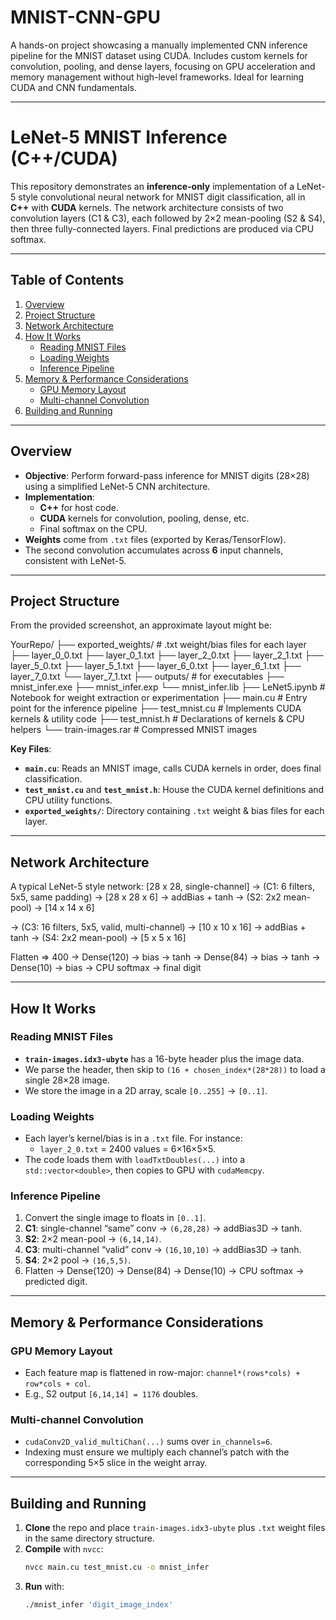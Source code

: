 # MNIST-CNN-GPU
A hands-on project showcasing a manually implemented CNN inference pipeline for the MNIST dataset using CUDA. Includes custom kernels for convolution, pooling, and dense layers, focusing on GPU acceleration and memory management without high-level frameworks. Ideal for learning CUDA and CNN fundamentals.

---
# LeNet-5 MNIST Inference (C++/CUDA)

This repository demonstrates an **inference-only** implementation of a LeNet-5 style convolutional neural network for MNIST digit classification, all in **C++** with **CUDA** kernels. The network architecture consists of two convolution layers (C1 & C3), each followed by 2×2 mean-pooling (S2 & S4), then three fully-connected layers. Final predictions are produced via CPU softmax.

---

## Table of Contents

1. [Overview](#overview)  
2. [Project Structure](#project-structure)  
3. [Network Architecture](#network-architecture)  
4. [How It Works](#how-it-works)  
   - [Reading MNIST Files](#reading-mnist-files)  
   - [Loading Weights](#loading-weights)  
   - [Inference Pipeline](#inference-pipeline)
5. [Memory & Performance Considerations](#memory--performance-considerations)  
   - [GPU Memory Layout](#gpu-memory-layout)  
   - [Multi-channel Convolution](#multi-channel-convolution)  
6. [Building and Running](#building-and-running)  


---

## Overview

- **Objective**: Perform forward-pass inference for MNIST digits (28×28) using a simplified LeNet-5 CNN architecture.  
- **Implementation**:  
  - **C++** for host code.  
  - **CUDA** kernels for convolution, pooling, dense, etc.  
  - Final softmax on the CPU.  
- **Weights** come from `.txt` files (exported by Keras/TensorFlow).  
- The second convolution accumulates across **6** input channels, consistent with LeNet-5.

---

## Project Structure

From the provided screenshot, an approximate layout might be:

YourRepo/ 
├── exported_weights/   # .txt weight/bias files for each layer 
  ├── layer_0_0.txt 
  ├── layer_0_1.txt 
  ├── layer_2_0.txt 
  ├── layer_2_1.txt 
  ├── layer_5_0.txt 
  ├── layer_5_1.txt 
  ├── layer_6_0.txt 
  ├── layer_6_1.txt 
  ├── layer_7_0.txt 
  └── layer_7_1.txt
├── outputs/             # for executables
  ├── mnist_infer.exe
  ├── mnist_infer.exp
  └── mnist_infer.lib
├── LeNet5.ipynb         # Notebook for weight extraction or experimentation
├── main.cu              # Entry point for the inference pipeline
├── test_mnist.cu        # Implements CUDA kernels & utility code 
├── test_mnist.h         # Declarations of kernels & CPU helpers 
└── train-images.rar     # Compressed MNIST images

**Key Files**:

- **`main.cu`**: Reads an MNIST image, calls CUDA kernels in order, does final classification.  
- **`test_mnist.cu`** and **`test_mnist.h`**: House the CUDA kernel definitions and CPU utility functions.  
- **`exported_weights/`**: Directory containing `.txt` weight & bias files for each layer.  

---

## Network Architecture

A typical LeNet-5 style network:
[28 x 28, single-channel] -> (C1: 6 filters, 5x5, same padding) -> [28 x 28 x 6] -> addBias + tanh -> (S2: 2x2 mean-pool) -> [14 x 14 x 6]

-> (C3: 16 filters, 5x5, valid, multi-channel) -> [10 x 10 x 16] -> addBias + tanh -> (S4: 2x2 mean-pool) -> [5 x 5 x 16]

Flatten => 400
-> Dense(120) -> bias -> tanh -> Dense(84) -> bias -> tanh -> Dense(10) -> bias -> CPU softmax -> final digit



---

## How It Works

### Reading MNIST Files

- **`train-images.idx3-ubyte`** has a 16-byte header plus the image data.  
- We parse the header, then skip to `(16 + chosen_index*(28*28))` to load a single 28×28 image.  
- We store the image in a 2D array, scale `[0..255]` → `[0..1]`.

### Loading Weights

- Each layer’s kernel/bias is in a `.txt` file. For instance:
  - `layer_2_0.txt` = 2400 values = 6×16×5×5.  
- The code loads them with `loadTxtDoubles(...)` into a `std::vector<double>`, then copies to GPU with `cudaMemcpy`.

### Inference Pipeline

1. Convert the single image to floats in `[0..1]`.  
2. **C1**: single-channel “same” conv → `(6,28,28)` → addBias3D → tanh.  
3. **S2**: 2×2 mean-pool → `(6,14,14)`.  
4. **C3**: multi-channel “valid” conv → `(16,10,10)` → addBias3D → tanh.  
5. **S4**: 2×2 pool → `(16,5,5)`.  
6. Flatten → Dense(120) → Dense(84) → Dense(10) → CPU softmax → predicted digit.

---

## Memory & Performance Considerations

### GPU Memory Layout

- Each feature map is flattened in row-major: `channel*(rows*cols) + row*cols + col`.  
- E.g., S2 output `[6,14,14] = 1176` doubles.

### Multi-channel Convolution

- `cudaConv2D_valid_multiChan(...)` sums over `in_channels=6`.  
- Indexing must ensure we multiply each channel’s patch with the corresponding 5×5 slice in the weight array.



---

## Building and Running

1. **Clone** the repo and place `train-images.idx3-ubyte` plus `.txt` weight files in the same directory structure.  
2. **Compile** with `nvcc`:
   ```bash
   nvcc main.cu test_mnist.cu -o mnist_infer
3. **Run** with:
   ```bash
   ./mnist_infer 'digit_image_index'

   


